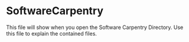 # SoftwareCarpentry
This file will show when you open the Software Carpentry Directory. 
Use this file to explain the contained files.
